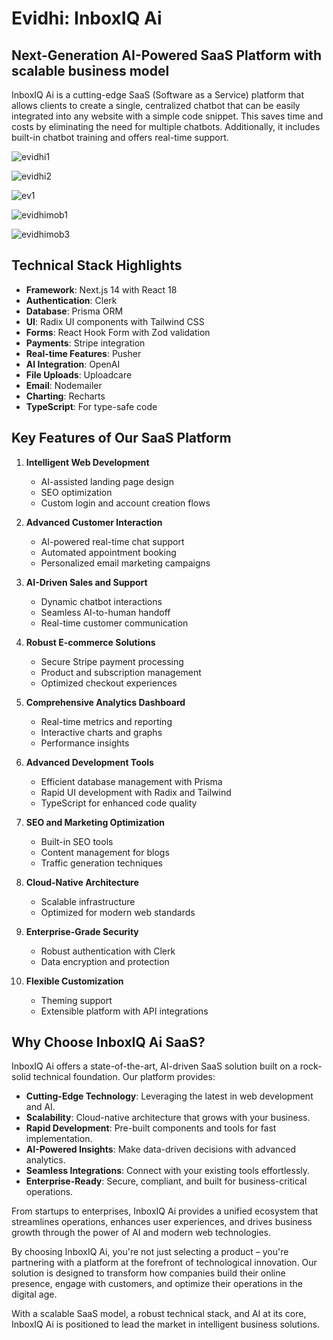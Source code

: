 # Evidhi: InboxIQ Ai

## Next-Generation AI-Powered SaaS Platform with scalable business model

InboxIQ Ai is a cutting-edge SaaS (Software as a Service) platform that allows clients to create a single, centralized chatbot that can be easily integrated into any website with a simple code snippet. This saves time and costs by eliminating the need for multiple chatbots. Additionally, it includes built-in chatbot training and offers real-time support.

![evidhi1](https://github.com/user-attachments/assets/124a2233-752e-4fb1-aaea-0d2b19a38e2d)


![evidhi2](https://github.com/user-attachments/assets/97c8e92c-1a32-4af0-8068-a8af0e417b68)

![ev1](https://github.com/user-attachments/assets/99c0e8d5-fa14-4556-b1ae-569ed73210e6)

![evidhimob1](https://github.com/user-attachments/assets/b90cd3f3-5799-43ea-b833-aa05845b51ed)

![evidhimob3](https://github.com/user-attachments/assets/ed5bc203-5327-4f5c-bff0-cf16af4505f4)

## Technical Stack Highlights

- **Framework**: Next.js 14 with React 18
- **Authentication**: Clerk
- **Database**: Prisma ORM
- **UI**: Radix UI components with Tailwind CSS
- **Forms**: React Hook Form with Zod validation
- **Payments**: Stripe integration
- **Real-time Features**: Pusher
- **AI Integration**: OpenAI
- **File Uploads**: Uploadcare
- **Email**: Nodemailer
- **Charting**: Recharts
- **TypeScript**: For type-safe code

## Key Features of Our SaaS Platform

1. **Intelligent Web Development**

   - AI-assisted landing page design
   - SEO optimization
   - Custom login and account creation flows

2. **Advanced Customer Interaction**

   - AI-powered real-time chat support
   - Automated appointment booking
   - Personalized email marketing campaigns

3. **AI-Driven Sales and Support**

   - Dynamic chatbot interactions
   - Seamless AI-to-human handoff
   - Real-time customer communication

4. **Robust E-commerce Solutions**

   - Secure Stripe payment processing
   - Product and subscription management
   - Optimized checkout experiences

5. **Comprehensive Analytics Dashboard**

   - Real-time metrics and reporting
   - Interactive charts and graphs
   - Performance insights

6. **Advanced Development Tools**

   - Efficient database management with Prisma
   - Rapid UI development with Radix and Tailwind
   - TypeScript for enhanced code quality

7. **SEO and Marketing Optimization**

   - Built-in SEO tools
   - Content management for blogs
   - Traffic generation techniques

8. **Cloud-Native Architecture**

   - Scalable infrastructure
   - Optimized for modern web standards

9. **Enterprise-Grade Security**

   - Robust authentication with Clerk
   - Data encryption and protection

10. **Flexible Customization**
    - Theming support
    - Extensible platform with API integrations

## Why Choose InboxIQ Ai SaaS?

InboxIQ Ai offers a state-of-the-art, AI-driven SaaS solution built on a rock-solid technical foundation. Our platform provides:

- **Cutting-Edge Technology**: Leveraging the latest in web development and AI.
- **Scalability**: Cloud-native architecture that grows with your business.
- **Rapid Development**: Pre-built components and tools for fast implementation.
- **AI-Powered Insights**: Make data-driven decisions with advanced analytics.
- **Seamless Integrations**: Connect with your existing tools effortlessly.
- **Enterprise-Ready**: Secure, compliant, and built for business-critical operations.

From startups to enterprises, InboxIQ Ai provides a unified ecosystem that streamlines operations, enhances user experiences, and drives business growth through the power of AI and modern web technologies.

By choosing InboxIQ Ai, you're not just selecting a product – you're partnering with a platform at the forefront of technological innovation. Our solution is designed to transform how companies build their online presence, engage with customers, and optimize their operations in the digital age.

With a scalable SaaS model, a robust technical stack, and AI at its core, InboxIQ Ai is positioned to lead the market in intelligent business solutions.

